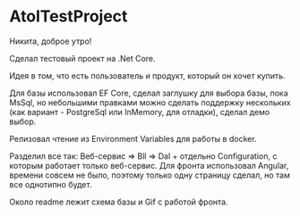 # AtolTestProject

Никита, доброе утро!

Сделал тестовый проект на .Net Core. 

Идея в том, что есть пользователь и продукт, который он хочет купить.

Для базы использовал EF Core, сделал заглушку для выбора базы, пока MsSql, но небольшими правками можно сделать поддержку нескольких (как вариант - PostgreSql или InMemory, для отладки), сделал демо выбор. 

Релизовал чтение из Environment Variables для работы в docker.

Разделил все так: Веб-сервис => Bll => Dal + отдельно Configuration, с которым работает только веб-сервис.
Для фронта использовал Angular, времени совсем не было, поэтому только одну страницу сделал, но там все однотипно будет.

Около readme лежит схема базы и Gif с работой фронта.
